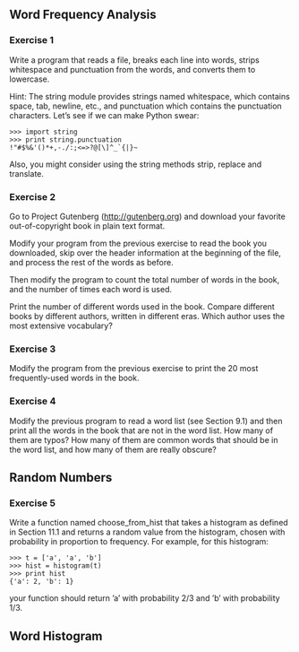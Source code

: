 ## Word Frequency Analysis

### Exercise 1  
Write a program that reads a file, breaks each line into words, strips whitespace and punctuation from the words, and converts them to lowercase.

Hint: The string module provides strings named whitespace, which contains space, tab, newline, etc., and punctuation which contains the punctuation characters. Let’s see if we can make Python swear:

```
>>> import string
>>> print string.punctuation
!"#$%&'()*+,-./:;<=>?@[\]^_`{|}~
```

Also, you might consider using the string methods strip, replace and translate.

### Exercise 2  
Go to Project Gutenberg (http://gutenberg.org) and download your favorite out-of-copyright book in plain text format.

Modify your program from the previous exercise to read the book you downloaded, skip over the header information at the beginning of the file, and process the rest of the words as before.

Then modify the program to count the total number of words in the book, and the number of times each word is used.

Print the number of different words used in the book. Compare different books by different authors, written in different eras. Which author uses the most extensive vocabulary?

### Exercise 3  
Modify the program from the previous exercise to print the 20 most frequently-used words in the book.

### Exercise 4  
Modify the previous program to read a word list (see Section 9.1) and then print all the words in the book that are not in the word list. How many of them are typos? How many of them are common words that should be in the word list, and how many of them are really obscure?

## Random Numbers

### Exercise 5  
Write a function named choose_from_hist that takes a histogram as defined in Section 11.1 and returns a random value from the histogram, chosen with probability in proportion to frequency. For example, for this histogram:

```
>>> t = ['a', 'a', 'b']
>>> hist = histogram(t)
>>> print hist
{'a': 2, 'b': 1}
```

your function should return ’a’ with probability 2/3 and ’b’ with probability 1/3.

## Word Histogram
